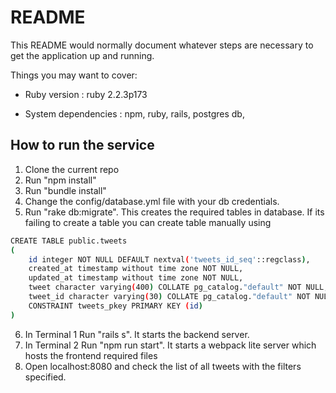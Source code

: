 # README

This README would normally document whatever steps are necessary to get the
application up and running.

Things you may want to cover:

* Ruby version : 
  ruby 2.2.3p173

* System dependencies : 
  npm, ruby, rails, postgres db,

## How to run the service

1) Clone the current repo
2) Run "npm install"
3) Run "bundle install"
4) Change the config/database.yml file with your db credentials.
5) Run "rake db:migrate". This creates the required tables in database. If its failing to create a table you can create table manually using 
```bash
CREATE TABLE public.tweets
(
    id integer NOT NULL DEFAULT nextval('tweets_id_seq'::regclass),
    created_at timestamp without time zone NOT NULL,
    updated_at timestamp without time zone NOT NULL,
    tweet character varying(400) COLLATE pg_catalog."default" NOT NULL,
    tweet_id character varying(30) COLLATE pg_catalog."default" NOT NULL,
    CONSTRAINT tweets_pkey PRIMARY KEY (id)
)
```
6) In Terminal 1 Run "rails s". It starts the backend server.
7) In Terminal 2 Run "npm run start". It starts a webpack lite server which hosts the frontend required files
8) Open localhost:8080 and check the list of all tweets with the filters specified.